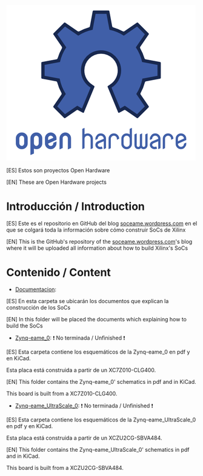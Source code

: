 ![Open Hardware](/logo-open-hardware.png)

[ES] Estos son proyectos Open Hardware 

[EN] These are Open Hardware projects

# Introducción / Introduction

[ES] Este es el repositorio en GitHub del blog [soceame.wordpress.com](http://soceame.wordpress.com) en el que se colgará toda la información sobre cómo construir SoCs de Xilinx 

[EN] This is the GitHub's repository of the [soceame.wordpress.com](https://soceame.wordpress.com)'s blog where it will be uploaded all information about how to build Xilinx's SoCs

# Contenido / Content

- [Documentacion](/Documentacion): 

[ES] En esta carpeta se ubicarán los documentos que explican la construcción de los SoCs 

[EN] In this folder will be placed the documents which explaining how to build the SoCs

- [Zynq-eame_0](/Zynq-eame_0): ❗ No terminada / Unfinished ❗

[ES] Esta carpeta contiene los esquemáticos de la Zynq-eame_0 en pdf y en KiCad.

Esta placa está construida a partir de un XC7Z010-CLG400.

[EN] This folder contains the Zynq-eame_0' schematics in pdf and in KiCad.

This board is built from a XC7Z010-CLG400.

- [Zynq-eame_UltraScale_0](/Zynq-eame_UltraScale_0): ❗ No terminada / Unfinished ❗

[ES] Esta carpeta contiene los esquemáticos de la Zynq-eame_UltraScale_0 en pdf y en KiCad.

Esta placa está construida a partir de un XCZU2CG-SBVA484.

[EN] This folder contains the Zynq-eame_UltraScale_0' schematics in pdf and in KiCad.

This board is built from a XCZU2CG-SBVA484.